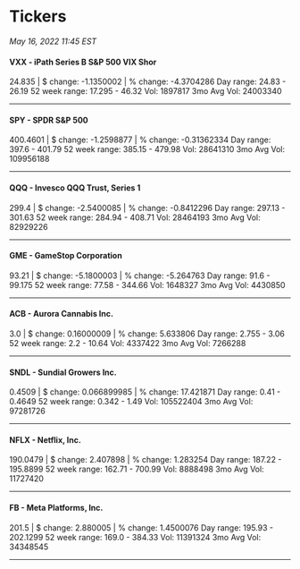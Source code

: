 # Tickers
*May 16, 2022 11:45 EST*

#### VXX - iPath Series B S&P 500 VIX Shor
24.835 | $ change: -1.1350002 | % change: -4.3704286
Day range: 24.83 - 26.19 52 week range: 17.295 - 46.32
Vol: 1897817 3mo Avg Vol: 24003340

---

#### SPY - SPDR S&P 500
400.4601 | $ change: -1.2598877 | % change: -0.31362334
Day range: 397.6 - 401.79 52 week range: 385.15 - 479.98
Vol: 28641310 3mo Avg Vol: 109956188

---

#### QQQ - Invesco QQQ Trust, Series 1
299.4 | $ change: -2.5400085 | % change: -0.8412296
Day range: 297.13 - 301.63 52 week range: 284.94 - 408.71
Vol: 28464193 3mo Avg Vol: 82929226

---

#### GME - GameStop Corporation
93.21 | $ change: -5.1800003 | % change: -5.264763
Day range: 91.6 - 99.175 52 week range: 77.58 - 344.66
Vol: 1648327 3mo Avg Vol: 4430850

---

#### ACB - Aurora Cannabis Inc.
3.0 | $ change: 0.16000009 | % change: 5.633806
Day range: 2.755 - 3.06 52 week range: 2.2 - 10.64
Vol: 4337422 3mo Avg Vol: 7266288

---

#### SNDL - Sundial Growers Inc.
0.4509 | $ change: 0.066899985 | % change: 17.421871
Day range: 0.41 - 0.4649 52 week range: 0.342 - 1.49
Vol: 105522404 3mo Avg Vol: 97281726

---

#### NFLX - Netflix, Inc.
190.0479 | $ change: 2.407898 | % change: 1.283254
Day range: 187.22 - 195.8899 52 week range: 162.71 - 700.99
Vol: 8888498 3mo Avg Vol: 11727420

---

#### FB - Meta Platforms, Inc.
201.5 | $ change: 2.880005 | % change: 1.4500076
Day range: 195.93 - 202.1299 52 week range: 169.0 - 384.33
Vol: 11391324 3mo Avg Vol: 34348545

---

